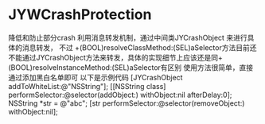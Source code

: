 # JYWCrashProtection
降低和防止部分crash
利用消息转发机制，通过中间类JYCrashObject 来进行具体的消息转发，
不过 +(BOOL)resolveClassMethod:(SEL)aSelector方法目前还不能通过JYCrashObject方法来转发，具体的实现细节上应该还是同+(BOOL)resolveInstanceMethod:(SEL)aSelector有区别
使用方法很简单，直接通过添加黑白名单即可
以下是示例代码
 [JYCrashObject addToWhiteList:@"NSString"];
 [[NSString class] performSelector:@selector(addObject:) withObject:nil afterDelay:0];
 NSString *str = @"abc";
 [str performSelector:@selector(removeObject:) withObject:nil];
